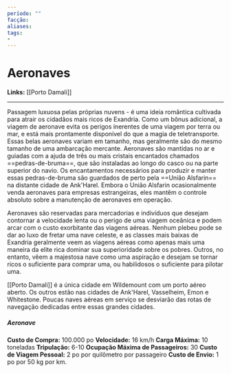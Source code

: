 ```yaml
---
período: ""
facção:
aliases:
tags:
- 
---
```


# **Aeronaves**
**Links:** [[Porto Damali]]

---

Passagem luxuosa pelas próprias nuvens - é uma ideia romântica cultivada para atrair os cidadãos mais ricos de Exandria. Como um bônus adicional, a viagem de aeronave evita os perigos inerentes de uma viagem por terra ou mar, e está mais prontamente disponível do que a magia de teletransporte. Essas belas aeronaves variam em tamanho, mas geralmente são do mesmo tamanho de uma ambarcação mercante. Aeronaves são mantidas no ar e guiadas com a ajuda de três ou mais cristais encantados chamados ==pedras-de-bruma==, que são instaladas ao longo do casco ou na parte superior do navio. Os encantamentos necessários para produzir e manter essas pedras-de-bruma são guardados de perto pela ==União Alsfarin== na distante cidade de Ank'Harel. Embora o União Alsfarin ocasionalmente venda aeronaves para empresas estrangeiras, eles mantêm o controle absoluto sobre a manutenção de aeronaves em operação.

Aeronaves são reservadas para mercadorias e indivíduos que desejam contornar a velocidade lenta ou o perigo de uma viagem oceânica e podem arcar com o custo exorbitante das viagens aéreas. Nenhum plebeu pode se dar ao luxo de fretar uma nave celeste, e as classes mais baixas de Exandria geralmente veem as viagens aéreas como apenas mais uma maneira da elite rica dominar sua superioridade sobre os pobres. Outros, no entanto, vêem a majestosa nave como uma aspiração e desejam se tornar ricos o suficiente para comprar uma, ou habilidosos o suficiente para pilotar uma.

[[Porto Damali]] é a única cidade em Wildemount com um porto aéreo aberto. Os outros estão nas cidades de Ank'Harel, Vasselheim, Emon e Whitestone. Poucas naves aéreas em serviço se desviarão das rotas de navegação dedicadas entre essas grandes cidades.

##### Aeronave
**Custo de Compra:** 100.000 po
**Velocidade:** 16 km/h
**Carga Máxima:** 10 toneladas
**Tripulação:** 6-10
**Ocupação Máxima de Passageiros:** 30
**Custo de Viagem Pessoal:** 2 po por quilômetro por passageiro
**Custo de Envio:** 1 po por 50 kg por km.